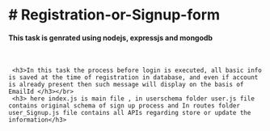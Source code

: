 <h1># Registration-or-Signup-form</h1>

<h4> This task is genrated using nodejs, expressjs and mongodb</h4></br>

     <h3>In this task the process before login is executed, all basic info is saved at the time of registration in database, and even if account is already present then such message will display on the basis of EmailId </h3></br>
     <h3> here index.js is main file , in userschema folder user.js file contains original schema of sign up process and In routes folder user_Signup.js file contains all APIs regarding store or update the information</h3>
     
     
  
